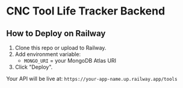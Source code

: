 
# CNC Tool Life Tracker Backend

## How to Deploy on Railway

1. Clone this repo or upload to Railway.
2. Add environment variable:
   - `MONGO_URI` = your MongoDB Atlas URI
3. Click "Deploy".

Your API will be live at: `https://your-app-name.up.railway.app/tools`
